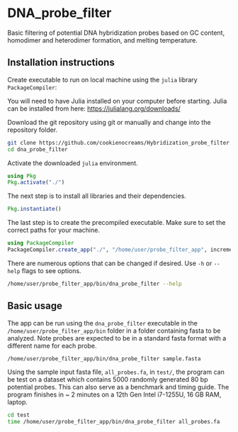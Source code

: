 # DNA_probe_filter
Basic filtering of potential DNA hybridization probes based on GC content, homodimer and heterodimer formation, and melting temperature.

## Installation instructions

Create executable to run on local machine using the `julia` library `PackageCompiler`:

You will need to have Julia installed on your computer before starting. Julia can be installed from here: https://julialang.org/downloads/

Download the git repository using git or manually and change into the repository folder.
```bash
git clone https://github.com/cookienocreams/Hybridization_probe_filter.git dna_probe_filter
cd dna_probe_filter
```
Activate the downloaded `julia` environment.
```julia
using Pkg
Pkg.activate("./")
```
The next step is to install all libraries and their dependencies.
```julia
Pkg.instantiate()
```

The last step is to create the precompiled executable. Make sure to set the correct paths for your machine.

```julia
using PackageCompiler
PackageCompiler.create_app("./", "/home/user/probe_filter_app", incremental=true, precompile_execution_file="./src/dna_probe_filter.jl", include_lazy_artifacts=true)
```

There are numerous options that can be changed if desired. Use `-h` or `--help` flags to see options.

```bash
/home/user/probe_filter_app/bin/dna_probe_filter --help
```

## Basic usage

The app can be run using the `dna_probe_filter` executable in the `/home/user/probe_filter_app/bin` folder in a folder containing fasta to be analyzed. Note probes are expected to be in a standard fasta format with a different name for each probe.

```bash
/home/user/probe_filter_app/bin/dna_probe_filter sample.fasta
```

Using the sample input fasta file, `all_probes.fa`, in `test/`, the program can be test on a dataset which contains 5000 randomly generated 80 bp potential probes. 
This can also serve as a benchmark and timing guide. The program finishes in ~ 2 minutes on a 12th Gen Intel i7-1255U, 16 GB RAM, laptop.

```bash
cd test
time /home/user/probe_filter_app/bin/dna_probe_filter all_probes.fa
```
